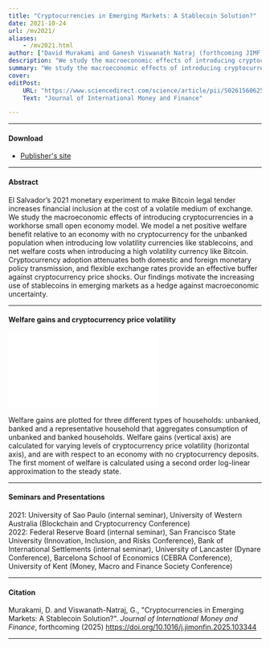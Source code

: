 ```yaml
---
title: "Cryptocurrencies in Emerging Markets: A Stablecoin Solution?" 
date: 2021-10-24
url: /mv2021/
aliases: 
    - /mv2021.html
author: ["David Murakami and Ganesh Viswanath Natraj (forthcoming JIMF)"]
description: "We study the macroeconomic effects of introducing cryptocurrencies in a workhorse small open economy model. Cryptocurrency adoption attenuates both domestic and foreign monetary policy transmission, and flexible exchange rates provide an effective buffer against cryptocurrency price shocks. Our findings motivate the increasing use of stablecoins in emerging markets as a hedge against macroeconomic uncertainty." 
summary: "We study the macroeconomic effects of introducing cryptocurrencies in a workhorse small open economy model. Cryptocurrency adoption attenuates both domestic and foreign monetary policy transmission, and flexible exchange rates provide an effective buffer against cryptocurrency price shocks. Our findings motivate the increasing use of stablecoins in emerging markets as a hedge against macroeconomic uncertainty." 
cover:
editPost:
    URL: "https://www.sciencedirect.com/science/article/pii/S0261560625000798"
    Text: "Journal of International Money and Finance"

---
```


---

#### Download

+ [Publisher's site](https://www.sciencedirect.com/science/article/pii/S0261560625000798)

---

#### Abstract

El Salvador’s 2021 monetary experiment to make Bitcoin legal tender increases financial inclusion at the cost of a volatile medium of exchange. We study the macroeconomic effects of introducing cryptocurrencies in a workhorse small open economy model. We model a net positive welfare benefit relative to an economy with no cryptocurrency for the unbanked population when introducing low volatility currencies like stablecoins, and net welfare costs when introducing a high volatility currency like Bitcoin. Cryptocurrency adoption attenuates both domestic and foreign monetary policy transmission, and flexible exchange rates provide an effective buffer against cryptocurrency price shocks. Our findings motivate the increasing use of stablecoins in emerging markets as a hedge against macroeconomic uncertainty.

---

#### Welfare gains and cryptocurrency price volatility

![](/mv2021_fig1.pdf) 

Welfare gains are plotted for three different types of households: unbanked, banked and a representative household that aggregates consumption of unbanked and banked households. Welfare gains (vertical axis) are calculated for varying levels of cryptocurrency price volatility (horizontal axis), and are with respect to an economy with no cryptocurrency deposits. The first moment of welfare is calculated using a second order log-linear approximation to the steady state.

---

#### Seminars and Presentations

2021: University of Sao Paulo (internal seminar), University of Western Australia (Blockchain and Cryptocurrency Conference)  
2022: Federal Reserve Board (internal seminar), San Francisco State University (Innovation, Inclusion, and Risks Conference), Bank of International Settlements (internal seminar), University of Lancaster (Dynare Conference), Barcelona School of Economics (CEBRA Conference), University of Kent (Money, Macro and Finance Society Conference)  

---

#### Citation

Murakami, D. and Viswanath-Natraj, G., "Cryptocurrencies in Emerging Markets: A Stablecoin Solution?". *Journal of International Money and Finance*, forthcoming (2025) https://doi.org/10.1016/j.jimonfin.2025.103344

---